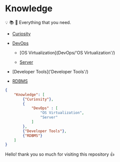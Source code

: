 # Knowledge

:bulb: :books: :telescope: Everything that you need.

- [Curiosity](Curiosity/)

- [DevOps](DevOps/)

  - [OS Virtualization](DevOps/'OS Virtualization'/)
  
  - [Server](DevOps/Server/)
  
- [Developer Tools]('Developer Tools'/)

- [RDBMS](RDBMS/)

```json
{
    "Knowledge": [
        {"Curiosity"},
        {
            "DevOps" : [
                "OS Virtualization",
                "Server"
            ]
        },
        {"Developer Tools"},
        {"RDBMS"}
    ]
}
```

Hello! thank you so much for visiting this repository :+1:

